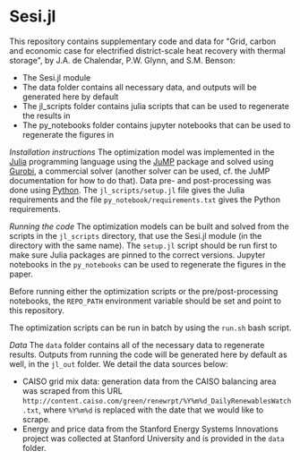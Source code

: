 # Sesi.jl
This repository contains supplementary code and data for "Grid, carbon and economic case for electrified district-scale heat recovery with thermal storage", by J.A. de Chalendar, P.W. Glynn, and S.M. Benson:
* The Sesi.jl module
* The data folder contains all necessary data, and outputs will be generated here by default
* The jl_scripts folder contains julia scripts that can be used to regenerate the results in
* The py_notebooks folder contains jupyter notebooks that can be used to regenerate the figures in

*Installation instructions*
The optimization model was implemented in the [Julia](https://julialang.org) programming language using the [JuMP](https://github.com/JuliaOpt/JuMP.jl) package and solved using [Gurobi](https://gurobi.com), a commercial solver (another solver can be used, cf. the JuMP documentation for how to do that). Data pre- and post-processing was done using [Python](https://python.org). The `jl_scripts/setup.jl` file gives the Julia requirements and the file `py_notebook/requirements.txt` gives the Python requirements.

*Running the code*
The optimization models can be built and solved from the scripts in the `jl_scripts` directory, that use the Sesi.jl module (in the directory with the same name). The `setup.jl` script should be run first to make sure Julia packages are pinned to the correct versions. Jupyter notebooks in the `py_notebooks` can be used to regenerate the figures in the paper.

Before running either the optimization scripts or the pre/post-processing notebooks, the `REPO_PATH` environment variable should be set and point to this repository. 

The optimization scripts can be run in batch by using the `run.sh` bash script.

*Data*
The `data` folder contains all of the necessary data to regenerate results. Outputs from running the code will be generated here by default as well, in the `jl_out` folder. We detail the data sources below:
* CAISO grid mix data: generation data from the CAISO balancing area was scraped from this URL `http://content.caiso.com/green/renewrpt/%Y%m%d_DailyRenewablesWatch.txt`, where `%Y%m%d` is replaced with the date that we would like to scrape.
* Energy and price data from the Stanford Energy Systems Innovations project was collected at Stanford University and is provided in the `data` folder.